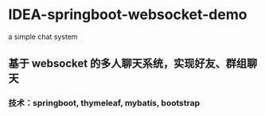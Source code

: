 # IDEA-springboot-websocket-demo
a simple chat system
## 基于 websocket 的多人聊天系统，实现好友、群组聊天
### 技术：springboot, thymeleaf, mybatis, bootstrap
